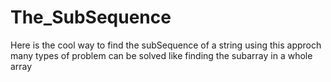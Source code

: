 # The_SubSequence
Here is the cool way to find the subSequence of a string using this approch many types of problem can be solved like finding the subarray in a whole array
